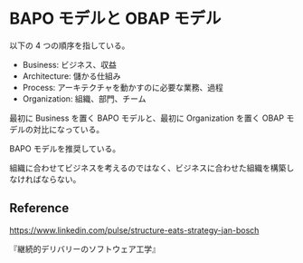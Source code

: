 # BAPO モデルと OBAP モデル

以下の 4 つの順序を指している。

- Business: ビジネス、収益
- Architecture: 儲かる仕組み
- Process: アーキテクチャを動かすのに必要な業務、過程
- Organization: 組織、部門、チーム

最初に Business を置く BAPO モデルと、最初に Organization を置く OBAP モデルの対比になっている。

BAPO モデルを推奨している。

組織に合わせてビジネスを考えるのではなく、ビジネスに合わせた組織を構築しなければならない。

## Reference

https://www.linkedin.com/pulse/structure-eats-strategy-jan-bosch

『継続的デリバリーのソフトウェア工学』
